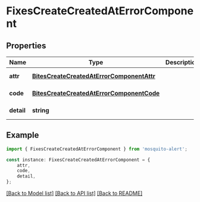 # FixesCreateCreatedAtErrorComponent


## Properties

Name | Type | Description | Notes
------------ | ------------- | ------------- | -------------
**attr** | [**BitesCreateCreatedAtErrorComponentAttr**](BitesCreateCreatedAtErrorComponentAttr.md) |  | [default to undefined]
**code** | [**BitesCreateCreatedAtErrorComponentCode**](BitesCreateCreatedAtErrorComponentCode.md) |  | [default to undefined]
**detail** | **string** |  | [default to undefined]

## Example

```typescript
import { FixesCreateCreatedAtErrorComponent } from 'mosquito-alert';

const instance: FixesCreateCreatedAtErrorComponent = {
    attr,
    code,
    detail,
};
```

[[Back to Model list]](../README.md#documentation-for-models) [[Back to API list]](../README.md#documentation-for-api-endpoints) [[Back to README]](../README.md)
